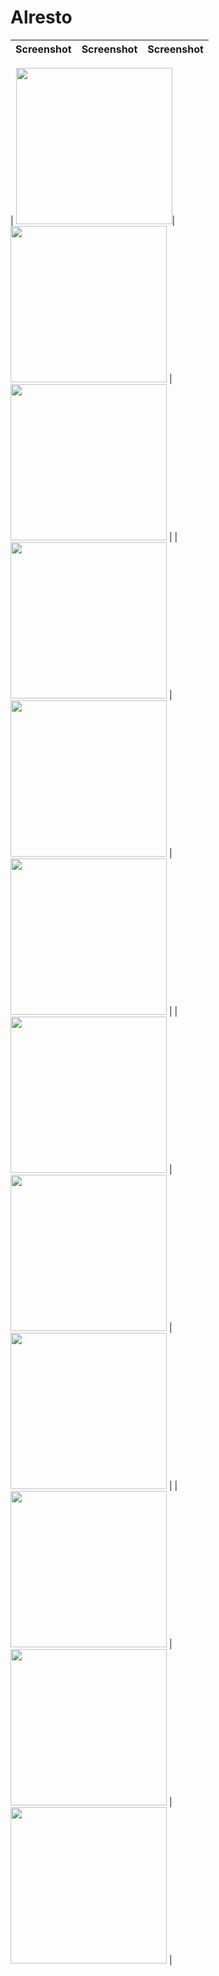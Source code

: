 # Alresto

| Screenshot | Screenshot | Screenshot |
| --- | --- | --- |
| 
<img src="https://github.com/azmialdi67/Alresto/blob/master/Screenshot/TampilanAwal1.jpeg" width="250">| 
<img src="https://github.com/azmialdi67/Alresto/blob/master/Screenshot/TampilanAwal2.jpeg" width="250"> | 
<img src="https://github.com/azmialdi67/Alresto/blob/master/Screenshot/TampilanStore1.jpeg" width="250"> |
|<img src="https://github.com/azmialdi67/Alresto/blob/master/Screenshot/TampilanStore2.jpeg" width="250"> | 
<img src="https://github.com/azmialdi67/Alresto/blob/master/Screenshot/TampilanStore3.jpeg" width="250"> | 
<img src="https://github.com/azmialdi67/Alresto/blob/master/Screenshot/TampilanAwalMenu.jpeg" width="250"> |
| <img src="https://github.com/azmialdi67/Alresto/blob/master/Screenshot/TampilanMenu1.jpeg" width="250"> | 
<img src="https://github.com/azmialdi67/Alresto/blob/master/Screenshot/TampilanMenu2.jpeg" width="250"> |
<img src="https://github.com/azmialdi67/Alresto/blob/master/Screenshot/TampilanMenu3.jpeg" width="250"> |
| <img src="https://github.com/azmialdi67/Alresto/blob/master/Screenshot/Tampilanorder1.jpeg" width="250"> | 
<img src="https://github.com/azmialdi67/Alresto/blob/master/Screenshot/TampilanOrder2.jpeg" width="250"> | 
<img src="https://github.com/azmialdi67/Alresto/blob/master/Screenshot/TampilanOrder3.jpeg" width="250"> |

